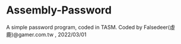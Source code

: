 # Assembly-Password
A simple password program, coded in TASM.
Coded by Falsedeer(虛鹿)@gamer.com.tw , 2022/03/01
